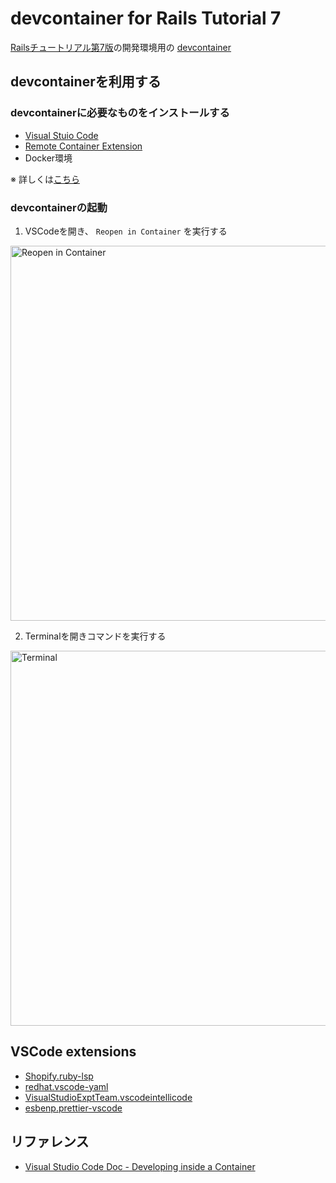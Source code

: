 # devcontainer for Rails Tutorial 7

[Railsチュートリアル第7版](https://railstutorial.jp/chapters/beginning?version=7.0)の開発環境用の [devcontainer](https://code.visualstudio.com/docs/remote/containers)

## devcontainerを利用する

### devcontainerに必要なものをインストールする
* [Visual Stuio Code](https://azure.microsoft.com/ja-jp/products/visual-studio-code/)
* [Remote Container Extension](https://marketplace.visualstudio.com/items?itemName=ms-vscode-remote.remote-containers)
* Docker環境

※ 詳しくは[こちら](https://code.visualstudio.com/docs/remote/containers#_installation)


### devcontainerの起動

1. VSCodeを開き、 `Reopen in Container` を実行する
<img width="600" alt="Reopen in Container" src="https://user-images.githubusercontent.com/1701108/189475015-e89bd9df-8058-4cfd-a2e7-2f28702488da.png">

2. Terminalを開きコマンドを実行する
<img width="600" alt="Terminal" src="https://user-images.githubusercontent.com/1701108/189475092-233ac77f-ebc9-435f-8558-dd93fc1f65c3.png">


## VSCode extensions

- [Shopify.ruby-lsp](https://marketplace.visualstudio.com/items?itemName=Shopify.ruby-lsp)
- [redhat.vscode-yaml](https://marketplace.visualstudio.com/items?itemName=redhat.vscode-yaml)
- [VisualStudioExptTeam.vscodeintellicode](https://marketplace.visualstudio.com/items?itemName=VisualStudioExptTeam.vscodeintellicode)
- [esbenp.prettier-vscode](https://marketplace.visualstudio.com/items?itemName=esbenp.prettier-vscode)

## リファレンス

- [Visual Studio Code Doc - Developing inside a Container](https://code.visualstudio.com/docs/remote/containers)
